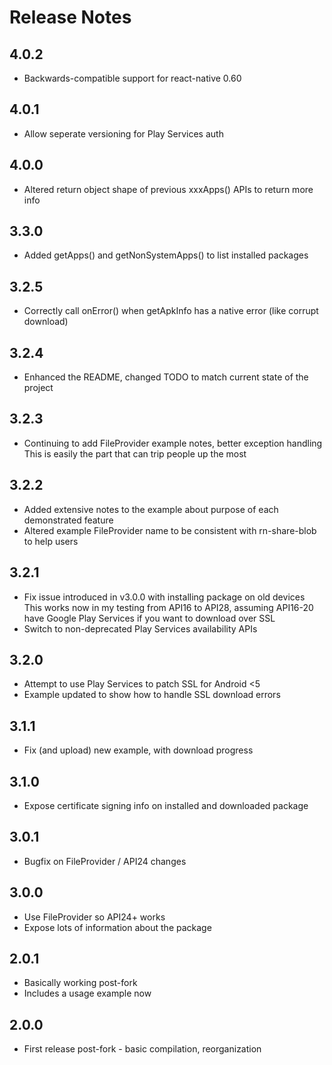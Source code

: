 # Release Notes

## 4.0.2

- Backwards-compatible support for react-native 0.60

## 4.0.1

- Allow seperate versioning for Play Services auth

## 4.0.0

- Altered return object shape of previous xxxApps() APIs to return more info

## 3.3.0

- Added getApps() and getNonSystemApps() to list installed packages

## 3.2.5

- Correctly call onError() when getApkInfo has a native error (like corrupt download)

## 3.2.4

- Enhanced the README, changed TODO to match current state of the project

## 3.2.3

- Continuing to add FileProvider example notes, better exception handling
  This is easily the part that can trip people up the most

## 3.2.2

- Added extensive notes to the example about purpose of each demonstrated feature
- Altered example FileProvider name to be consistent with rn-share-blob to help users

## 3.2.1

- Fix issue introduced in v3.0.0 with installing package on old devices
  This works now in my testing from API16 to API28, assuming API16-20 have Google Play
  Services if you want to download over SSL
- Switch to non-deprecated Play Services availability APIs

## 3.2.0

- Attempt to use Play Services to patch SSL for Android <5
- Example updated to show how to handle SSL download errors

## 3.1.1

- Fix (and upload) new example, with download progress

## 3.1.0

- Expose certificate signing info on installed and downloaded package

## 3.0.1

- Bugfix on FileProvider / API24 changes

## 3.0.0

- Use FileProvider so API24+ works
- Expose lots of information about the package

## 2.0.1

- Basically working post-fork
- Includes a usage example now

## 2.0.0

- First release post-fork - basic compilation, reorganization

